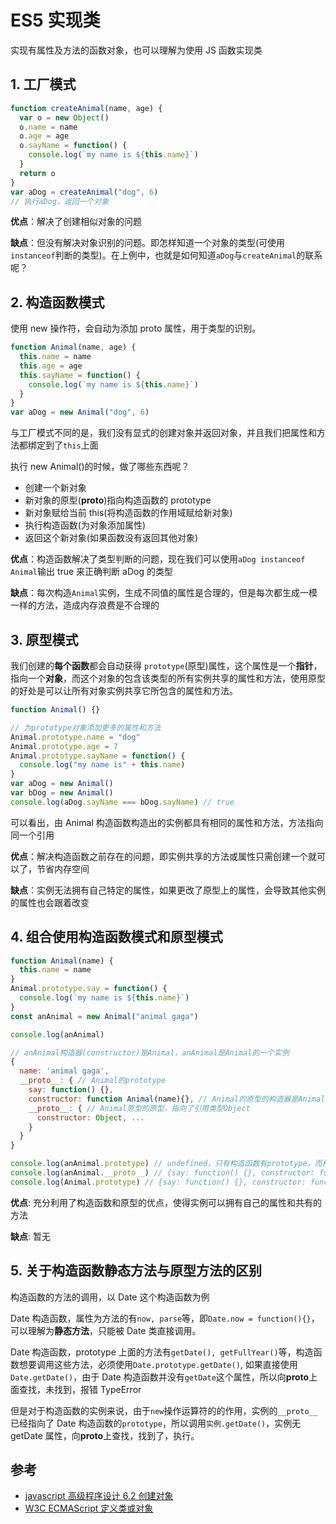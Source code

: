 # ES5 实现类

实现有属性及方法的函数对象，也可以理解为使用 JS 函数实现类

## 1. 工厂模式

```js
function createAnimal(name, age) {
  var o = new Object()
  o.name = name
  o.age = age
  o.sayName = function() {
    console.log(`my name is ${this.name}`)
  }
  return o
}
var aDog = createAnimal("dog", 6)
// 执行aDog，返回一个对象
```

**优点**：解决了创建相似对象的问题

**缺点**：但没有解决对象识别的问题。即怎样知道一个对象的类型(可使用`instanceof`判断的类型)。在上例中，也就是如何知道`aDog`与`createAnimal`的联系呢？

## 2. 构造函数模式

使用 new 操作符，会自动为添加 proto 属性，用于类型的识别。

```js
function Animal(name, age) {
  this.name = name
  this.age = age
  this.sayName = function() {
    console.log(`my name is ${this.name}`)
  }
}
var aDog = new Animal("dog", 6)
```

与工厂模式不同的是，我们没有显式的创建对象并返回对象，并且我们把属性和方法都绑定到了`this`上面

执行 new Animal()的时候，做了哪些东西呢？

- 创建一个新对象
- 新对象的原型(**proto**)指向构造函数的 prototype
- 新对象赋给当前 this(将构造函数的作用域赋给新对象)
- 执行构造函数(为对象添加属性)
- 返回这个新对象(如果函数没有返回其他对象)

**优点**：构造函数解决了类型判断的问题，现在我们可以使用`aDog instanceof Animal`输出 true 来正确判断 aDog 的类型

**缺点**：每次构造`Animal`实例，生成不同值的属性是合理的，但是每次都生成一模一样的方法，造成内存浪费是不合理的

## 3. 原型模式

我们创建的**每个函数**都会自动获得 `prototype`(原型)属性，这个属性是一个**指针**，指向一个**对象**，而这个对象的包含该类型的所有实例共享的属性和方法，使用原型的好处是可以让所有对象实例共享它所包含的属性和方法。

```js
function Animal() {}

// 为prototype对象添加更多的属性和方法
Animal.prototype.name = "dog"
Animal.prototype.age = 7
Animal.prototype.sayName = function() {
  console.log("my name is" + this.name)
}
var aDog = new Animal()
var bDog = new Animal()
console.log(aDog.sayName === bDog.sayName) // true
```

可以看出，由 Animal 构造函数构造出的实例都具有相同的属性和方法，方法指向同一个引用

**优点**：解决构造函数之前存在的问题，即实例共享的方法或属性只需创建一个就可以了，节省内存空间

**缺点**：实例无法拥有自己特定的属性，如果更改了原型上的属性，会导致其他实例的属性也会跟着改变

## 4. 组合使用构造函数模式和原型模式

```js
function Animal(name) {
  this.name = name
}
Animal.prototype.say = function() {
  console.log(`my name is ${this.name}`)
}
const anAnimal = new Animal("animal gaga")
```

```js
console.log(anAnimal)

// anAnimal构造器(constructor)是Animal，anAnimal是Animal的一个实例
{
  name: 'animal gaga',
  __proto__: { // Animal的prototype
    say: function() {},
    constructor: function Animal(name){}, // Animal的原型的构造器是Animal
    __proto__: { // Animal原型的原型，指向了引用类型Object
      constructor: Object, ...
    }
  }
}

console.log(anAnimal.prototype) // undefined，只有构造函数有prototype，而构造函数的实例只有由浏览器封装的如__proto__属性
console.log(anAnimal.__proto__) // {say: function() {}, constructor: function Animal(name){}, __proto__: {constructor: Object, ...} }
console.log(Animal.prototype) // {say: function() {}, constructor: function Animal(name){}, __proto__: {constructor: Object, ...} }
```

**优点**: 充分利用了构造函数和原型的优点，使得实例可以拥有自己的属性和共有的方法

**缺点**: 暂无

## 5. 关于构造函数静态方法与原型方法的区别

构造函数的方法的调用，以 Date 这个构造函数为例

Date 构造函数，属性为方法的有`now, parse`等，即`Date.now = function(){}`，可以理解为**静态方法**，只能被 Date 类直接调用。

Date 构造函数，prototype 上面的方法有`getDate(), getFullYear()`等，构造函数想要调用这些方法，必须使用`Date.prototype.getDate()`, 如果直接使用`Date.getDate()`，由于 Date 构造函数并没有`getDate`这个属性，所以向**proto**上面查找，未找到，报错 TypeError

但是对于构造函数的实例来说，由于`new`操作运算符的的作用，实例的`__proto__`已经指向了 Date 构造函数的`prototype`，所以调用`实例.getDate()`，实例无 getDate 属性，向**proto**上查找，找到了，执行。

## 参考

- [javascript 高级程序设计 6.2 创建对象]()
- [W3C ECMAScript 定义类或对象](https://www.w3school.com.cn/js/pro_js_object_defining.asp)
